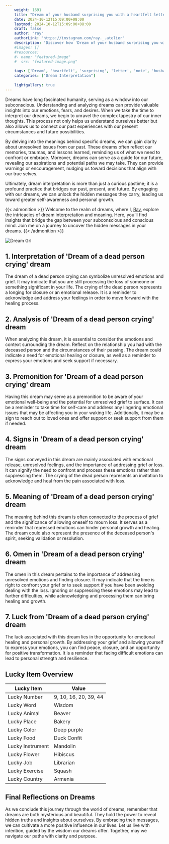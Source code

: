 ```yaml
---
    weight: 1691
    title: "Dream of your husband surprising you with a heartfelt letter or note."  # Assuming 'title' column exists
    date: 2024-10-12T15:09:00+08:00
    lastmod: 2024-10-12T15:09:00+08:00
    draft: false
    author: "ray"
    authorLink: "https://instagram.com/ray._.atelier"
    description: "Discover how 'Dream of your husband surprising you with a heartfelt letter or note.' can interpret your future and uncover its significant meanings in your life."
    #images: []
    #resources:
    #- name: "featured-image"
    #  src: "featured-image.png"
    
    tags: ['Dream', 'heartfelt', 'surprising', 'letter', 'note', 'husband', 'you']
    categories: ["Dream Interpretation"]
    
    lightgallery: true
---
```

    
Dreams have long fascinated humanity, serving as a window into our subconscious. Understanding and analyzing dreams can provide valuable insights into our emotions, fears, and desires. When we take the time to interpret our dreams, we begin to unravel the complex tapestry of our inner thoughts. This process not only helps us understand ourselves better but also allows us to connect our past experiences with our present circumstances and future possibilities.

By delving into the meanings behind specific dreams, we can gain clarity about unresolved issues from our past. These dreams often reflect our memories, traumas, and lessons learned, reminding us of what we need to confront or embrace. Moreover, dreams can serve as a guide for our future, revealing our aspirations and potential paths we may take. They can provide warnings or encouragement, nudging us toward decisions that align with our true selves.

Ultimately, dream interpretation is more than just a curious pastime; it is a profound practice that bridges our past, present, and future. By engaging with our dreams, we can unlock the hidden messages they carry, leading us toward greater self-awareness and personal growth.

{{< admonition >}}
Welcome to the realm of dreams, where I, [Ray](https://instagram.com/ray._.atelier), explore the intricacies of dream interpretation and meaning. Here, you’ll find insights that bridge the gap between your subconscious and conscious mind. Join me on a journey to uncover the hidden messages in your dreams.
{{< /admonition >}}

![Dream Grl](https://cdn.pixabay.com/photo/2017/11/02/03/35/gothic-2910057_1280.jpg "Dream Grl")

## 1. Interpretation of 'Dream of a dead person crying' dream

The dream of a dead person crying can symbolize unresolved emotions and grief. It may indicate that you are still processing the loss of someone or something significant in your life. The crying of the dead person represents a longing for closure or an emotional release. It is a reminder to acknowledge and address your feelings in order to move forward with the healing process.

## 2. Analysis of 'Dream of a dead person crying' dream

When analyzing this dream, it is essential to consider the emotions and context surrounding the dream. Reflect on the relationship you had with the deceased person and the circumstances of their passing. The dream could indicate a need for emotional healing or closure, as well as a reminder to express your emotions and seek support if necessary.

## 3. Premonition for 'Dream of a dead person crying' dream

Having this dream may serve as a premonition to be aware of your emotional well-being and the potential for unresolved grief to surface. It can be a reminder to take time for self-care and address any lingering emotional issues that may be affecting you in your waking life. Additionally, it may be a sign to reach out to loved ones and offer support or seek support from them if needed.

## 4. Signs in 'Dream of a dead person crying' dream

The signs conveyed in this dream are mainly associated with emotional release, unresolved feelings, and the importance of addressing grief or loss. It can signify the need to confront and process these emotions rather than suppressing them. The crying of the dead person represents an invitation to acknowledge and heal from the pain associated with loss.

## 5. Meaning of 'Dream of a dead person crying' dream

The meaning behind this dream is often connected to the process of grief and the significance of allowing oneself to mourn loss. It serves as a reminder that repressed emotions can hinder personal growth and healing. The dream could also represent the presence of the deceased person's spirit, seeking validation or resolution.

## 6. Omen in 'Dream of a dead person crying' dream

The omen in this dream pertains to the importance of addressing unresolved emotions and finding closure. It may indicate that the time is right to confront your grief or to seek support if you have been avoiding dealing with the loss. Ignoring or suppressing these emotions may lead to further difficulties, while acknowledging and processing them can bring healing and growth.

## 7. Luck from 'Dream of a dead person crying' dream

The luck associated with this dream lies in the opportunity for emotional healing and personal growth. By addressing your grief and allowing yourself to express your emotions, you can find peace, closure, and an opportunity for positive transformation. It is a reminder that facing difficult emotions can lead to personal strength and resilience.

## Lucky Item Overview
| Lucky Item          | Value              |
|---------------|--------------------|
| Lucky Number        | 9, 10, 16, 20, 39, 44  |
| Lucky Word          | Wisdom |
| Lucky Animal        | Beaver |
| Lucky Place         | Bakery     |
| Lucky Color         | Deep purple     |
| Lucky Food          | Duck Confit      |
| Lucky Instrument    | Mandolin |
| Lucky Flower        | Hibiscus    |
| Lucky Job           | Librarian       |
| Lucky Exercise      | Squash  |
| Lucky Country       | Armenia    |


##  Final Reflections on Dreams

As we conclude this journey through the world of dreams, remember that dreams are both mysterious and beautiful. They hold the power to reveal hidden truths and insights about ourselves. By embracing their messages, we can cultivate a more positive influence in our lives. Let us live with intention, guided by the wisdom our dreams offer. Together, may we navigate our paths with clarity and purpose.
